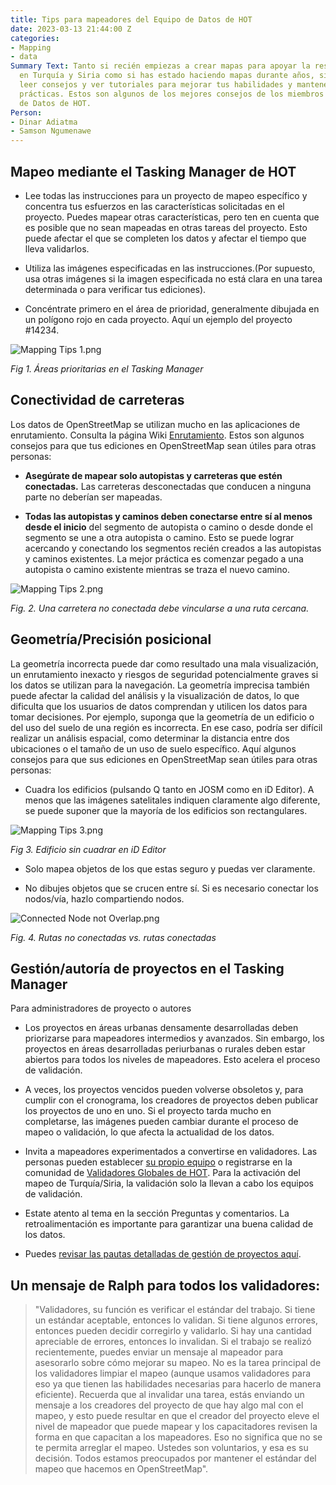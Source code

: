 ```yaml
---
title: Tips para mapeadores del Equipo de Datos de HOT
date: 2023-03-13 21:44:00 Z
categories:
- Mapping
- data
Summary Text: Tanto si recién empiezas a crear mapas para apoyar la respuesta al terremoto
  en Turquía y Siria como si has estado haciendo mapas durante años, siempre es útil
  leer consejos y ver tutoriales para mejorar tus habilidades y mantener las mejores
  prácticas. Estos son algunos de los mejores consejos de los miembros del Equipo
  de Datos de HOT.
Person:
- Dinar Adiatma
- Samson Ngumenawe
---
```


## Mapeo mediante el Tasking Manager de HOT

* Lee todas las instrucciones para un proyecto de mapeo específico y concentra tus esfuerzos en las características solicitadas en el proyecto. Puedes mapear otras características, pero ten en cuenta que es posible que no sean mapeadas en otras tareas del proyecto. Esto puede afectar el que se completen los datos y afectar el tiempo que lleva validarlos.

* Utiliza las imágenes especificadas en las instrucciones.(Por supuesto, usa otras imágenes si la imagen especificada no está clara en una tarea determinada o para verificar tus ediciones).

* Concéntrate primero en el área de prioridad, generalmente dibujada en un polígono rojo en cada proyecto. Aquí un ejemplo del proyecto #14234.

![Mapping Tips 1.png](/uploads/Mapping%20Tips%201.png)

*Fig 1. Áreas prioritarias en el Tasking Manager*

## Conectividad de carreteras

Los datos de OpenStreetMap se utilizan mucho en las aplicaciones de enrutamiento. Consulta la página Wiki [Enrutamiento](https://wiki.openstreetmap.org/wiki/ES:Enrutamiento). Estos son algunos consejos para que tus ediciones en OpenStreetMap sean útiles para otras personas:

* **Asegúrate de mapear solo autopistas y carreteras que estén conectadas.** Las carreteras desconectadas que conducen a ninguna parte no deberían ser mapeadas.

* **Todas las autopistas y caminos deben conectarse entre sí al menos desde el inicio** del segmento de autopista o camino o desde donde el segmento se une a otra autopista o camino. Esto se puede lograr acercando y conectando los segmentos recién creados a las autopistas y caminos existentes. La mejor práctica es comenzar pegado a una autopista o camino existente mientras se traza el nuevo camino.

![Mapping Tips 2.png](/uploads/Mapping%20Tips%202.png)

*Fig. 2. Una carretera no conectada debe vincularse a una ruta cercana.*

## Geometría/Precisión posicional

La geometría incorrecta puede dar como resultado una mala visualización, un enrutamiento inexacto y riesgos de seguridad potencialmente graves si los datos se utilizan para la navegación. La geometría imprecisa también puede afectar la calidad del análisis y la visualización de datos, lo que dificulta que los usuarios de datos comprendan y utilicen los datos para tomar decisiones. Por ejemplo, suponga que la geometría de un edificio o del uso del suelo de una región es incorrecta. En ese caso, podría ser difícil realizar un análisis espacial, como determinar la distancia entre dos ubicaciones o el tamaño de un uso de suelo específico. Aquí algunos consejos para que sus ediciones en OpenStreetMap sean útiles para otras personas:

* Cuadra los edificios (pulsando Q tanto en JOSM como en iD Editor). A menos que las imágenes satelitales indiquen claramente algo diferente, se puede suponer que la mayoría de los edificios son rectangulares.

![Mapping Tips 3.png](/uploads/Mapping%20Tips%203.png)

*Fig 3. Edificio sin cuadrar en iD Editor*

* Solo mapea objetos de los que estas seguro y puedas ver claramente.

* No dibujes objetos que se crucen entre sí. Si es necesario conectar los nodos/vía, hazlo compartiendo nodos.

![Connected Node not Overlap.png](/uploads/Connected%20Node%20not%20Overlap.png)

*Fig. 4. Rutas no conectadas vs. rutas conectadas*

## Gestión/autoría de proyectos en el Tasking Manager

Para administradores de proyecto o autores

* Los proyectos en áreas urbanas densamente desarrolladas deben priorizarse para mapeadores intermedios y avanzados. Sin embargo, los proyectos en áreas desarrolladas periurbanas o rurales deben estar abiertos para todos los niveles de mapeadores. Esto acelera el proceso de validación.

* A veces, los proyectos vencidos pueden volverse obsoletos y, para cumplir con el cronograma, los creadores de proyectos deben publicar los proyectos de uno en uno. Si el proyecto tarda mucho en completarse, las imágenes pueden cambiar durante el proceso de mapeo o validación, lo que afecta la actualidad de los datos.

* Invita a mapeadores experimentados a convertirse en validadores. Las personas pueden establecer [su propio equipo](https://tasks.hotosm.org/manage/teams/new/) o registrarse en la comunidad de [Validadores Globales de HOT](https://tasks.hotosm.org/teams/7/membership/). Para la activación del mapeo de Turquía/Siria, la validación solo la llevan a cabo los equipos de validación.

* Estate atento al tema en la sección Preguntas y comentarios. La retroalimentación es importante para garantizar una buena calidad de los datos.

* Puedes [revisar las pautas detalladas de gestión de proyectos aquí](https://learnosm.org/en/coordination/tm-admin/).

## **Un mensaje de Ralph para todos los validadores:**

> "Validadores, su función es verificar el estándar del trabajo. Si tiene un estándar aceptable, entonces lo validan. Si tiene algunos errores, entonces pueden decidir corregirlo y validarlo. Si hay una cantidad apreciable de errores, entonces lo invalidan. Si el trabajo se realizó recientemente, puedes enviar un mensaje al mapeador para asesorarlo sobre cómo mejorar su mapeo. No es la tarea principal de los validadores limpiar el mapeo (aunque usamos validadores para eso ya que tienen las habilidades necesarias para hacerlo de manera eficiente). Recuerda que al invalidar una tarea, estás enviando un mensaje a los creadores del proyecto de que hay algo mal con el mapeo, y esto puede resultar en que el creador del proyecto eleve el nivel de mapeador que puede mapear y los capacitadores revisen la forma en que capacitan a los mapeadores. Eso no significa que no se te permita arreglar el mapeo. Ustedes son voluntarios, y esa es su decisión. Todos estamos preocupados por mantener el estándar del mapeo que hacemos en OpenStreetMap".